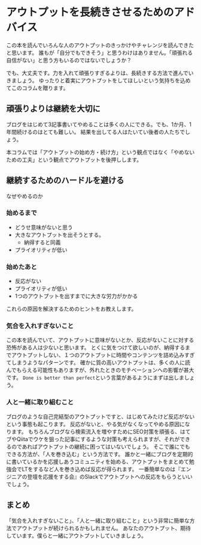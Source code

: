 # アウトプットを長続きさせるためのアドバイス

この本を読んでいろんな人のアウトプットのきっかけやチャレンジを読んできたと思います。
誰もが「自分でもできそう」と思うわけはありません。「頑張れる自信がない」と思う方もいるのではないでしょうか？

でも、大丈夫です。力を入れて頑張りすぎるよりは、長続きする方法で進んでいきましょう。
ゆったりと着実にアウトプットをしてほしいという気持ちを込めてこのコラムを贈ります。

## 頑張りよりは継続を大切に
ブログをはじめて3記事書いてやめることは多くの人にできる。でも、1か月、1年間続けるのはとても難しい。
結果を出してる人はたいてい後者の人たちでしょう。

本コラムでは「アウトプットの始め方・続け方」という観点ではなく「やめないための工夫」という観点でアウトプットを後押しします。

## 継続するためのハードルを避ける
なぜやめるのか

### 始めるまで
* どうせ意味がないと思う
* 大きなアウトプットを出そうとする。
    * 納得すると同義
* プライオリティが低い

### 始めたあと
* 反応がない
* プライオリティが低い
* 1つのアウトプットを出すまでに大きな労力がかかる

これらの原因を解決するためのヒントをお教えします。

### 気合を入れすぎないこと
この本を読んでいて、アウトプットに意味がないとか、反応がないことに対する恐怖がある人は少ないと思います。
とくに気をつけて欲しいのが、納得するまでアウトプットしない、１つのアウトプットに時間やコンテンツを詰め込みすぎてしまうようなパターンです。
確かに質の高いアウトプットは、多くの人に読んでもらえる可能性もありますが、外れたときのモチベーションへの影響が甚大です。
`Done is better than perfect`という言葉があるようにまずは出しましょう。

### 人と一緒に取り組むこと
ブログのような自己完結型のアウトプットですと、はじめてみたけど反応がないという事態も起こります。
反応がないと、やる気がなくなってやめる原因になります。
もちろんブログなら検索流入を増やすためにSEO対策を頑張る、はてブやQiitaでウケを狙った記事にするような対策も考えられますが、それができるのであればアウトプットの継続に困ってはいないでしょう。
そこで誰にでもできる方法が、「人を巻き込む」という方法です。
誰かと一緒にブログを定期的に書いているかを応援しあうコミュニティを始める、アウトプットをまとめて勉強会でLTをするなど人を巻き込めば反応が得られます。
一番簡単なのは『エンジニアの登壇を応援をする会』のSlackでアウトプットへの反応をもらうといいでしょう。

## まとめ
「気合を入れすぎないこと」、「人と一緒に取り組むこと」という非常に簡単な方法でアウトプットが続けられるかもしれません。
あなたのアウトプット、期待しています。僕らと一緒にアウトプットしていきましょう。
